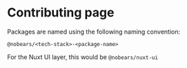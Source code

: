 # Contributing page

Packages are named using the following naming convention:

`@nobears/<tech-stack>-<package-name>`

For the Nuxt UI layer, this would be `@nobears/nuxt-ui`
